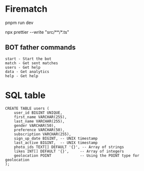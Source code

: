 # Firematch

pnpm run dev

npx prettier --write "src/**/*.ts"


## BOT father commands
```
start - Start the bot
match - Get sent matches
users - Get help
data - Get analytics
help - Get help

```


# SQL table

```
CREATE TABLE users (
    user_id BIGINT UNIQUE,
    first_name VARCHAR(255),
    last_name VARCHAR(255),
    gender VARCHAR(50),
    preference VARCHAR(50),
    subscription VARCHAR(255),
    sign_up_date BIGINT, -- UNIX timestamp
    last_active BIGINT,  -- UNIX timestamp
    photo_ids TEXT[] DEFAULT '{}', -- Array of strings
    likes INT[] DEFAULT '{}',     -- Array of integers
    geolocation POINT             -- Using the POINT type for geolocation
);
```